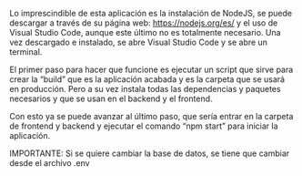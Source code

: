 Lo imprescindible de esta aplicación es la instalación de NodeJS, se puede descargar a través de su página web: https://nodejs.org/es/ y el uso de Visual Studio Code, aunque este último no es totalmente necesario.
Una vez descargado e instalado, se abre Visual Studio Code y se abre un terminal.


El primer paso para hacer que funcione es ejecutar un script que sirve para crear la “build” que es la aplicación acabada y es la carpeta que se usará en producción. Pero a su vez instala todas las dependencias y paquetes necesarios y que se usan en el backend y el frontend.

Con esto ya se puede avanzar al último paso, que sería entrar en la carpeta de frontend y backend y ejecutar el comando “npm start” para iniciar la aplicación.

IMPORTANTE: Si se quiere cambiar la base de datos, se tiene que cambiar desde el archivo .env